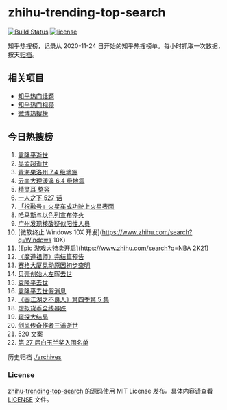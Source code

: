 # zhihu-trending-top-search

[![Build Status](https://github.com/justjavac/zhihu-trending-top-search/workflows/ci/badge.svg?branch=main)](https://github.com/justjavac/zhihu-trending-top-search/actions)
[![license](https://img.shields.io/github/license/justjavac/zhihu-trending-top-search)](https://github.com/justjavac/zhihu-trending-top-search/blob/main/LICENSE)

知乎热搜榜，记录从 2020-11-24 日开始的知乎热搜榜单。每小时抓取一次数据，按天[归档](./archives)。

## 相关项目

- [知乎热门话题](https://github.com/justjavac/zhihu-trending-hot-questions)
- [知乎热门视频](https://github.com/justjavac/zhihu-trending-hot-video)
- [微博热搜榜](https://github.com/justjavac/weibo-trending-hot-search)

## 今日热搜榜

<!-- BEGIN -->
<!-- 最后更新时间 Sat May 22 2021 20:09:14 GMT+0800 (China Standard Time) -->

1. [袁隆平逝世](https://www.zhihu.com/search?q=袁隆平)
2. [吴孟超逝世](https://www.zhihu.com/search?q=吴孟超)
3. [青海果洛州 7.4 级地震](https://www.zhihu.com/search?q=青海地震)
4. [云南大理漾濞 6.4 级地震](https://www.zhihu.com/search?q=云南地震)
5. [精灵耳 整容](https://www.zhihu.com/search?q=精灵耳)
6. [一人之下 527 话](https://www.zhihu.com/search?q=一人之下)
7. [「祝融号」火星车成功驶上火星表面](https://www.zhihu.com/search?q=祝融号)
8. [哈马斯与以色列宣布停火](https://www.zhihu.com/search?q=以色列哈马斯)
9. [广州发现核酸疑似阳性人员](https://www.zhihu.com/search?q=广州核酸疑似阳性)
10. [微软终止 Windows 10X 开发](https://www.zhihu.com/search?q=Windows 10X)
11. [Epic 游戏大特卖开启](https://www.zhihu.com/search?q=NBA 2K21)
12. [《魔道祖师》完结篇预告](https://www.zhihu.com/search?q=魔道祖师)
13. [赛格大厦晃动原因初步查明](https://www.zhihu.com/search?q=赛格大厦)
14. [贝壳创始人左晖去世](https://www.zhihu.com/search?q=贝壳创始人去世)
15. [袁隆平去世](https://www.zhihu.com/search?q=袁隆平)
16. [袁隆平去世假消息](https://www.zhihu.com/search?q=袁隆平)
17. [《画江湖之不良人》第四季第 5 集](https://www.zhihu.com/search?q=画江湖之不良人第四季)
18. [虚拟货币全线暴跌](https://www.zhihu.com/search?q=币圈崩盘)
19. [窥探大结局](https://www.zhihu.com/search?q=窥探)
20. [剑风传奇作者三浦逝世](https://www.zhihu.com/search?q=剑风传奇)
21. [520 文案](https://www.zhihu.com/search?q=520文案)
22. [第 27 届白玉兰奖入围名单](https://www.zhihu.com/search?q=白玉兰奖)

<!-- END -->

历史归档 [./archives](./archives)

### License

[zhihu-trending-top-search](https://github.com/justjavac/zhihu-trending-top-search)
的源码使用 MIT License 发布。具体内容请查看 [LICENSE](./LICENSE) 文件。
